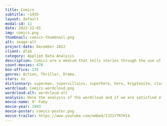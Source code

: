 ```yaml
---
title: Comics
subtitle: ~1935-
layout: default
modal-id: 11
date: 2022-12-01
img: comics.png
thumbnail: comics-thumbnail.png
alt: image-alt
project-date: December 2022
client: dlab
category: Applied Data Analysis
description: Comics are a medium that tells stories through the use of sequential art, often in the form of panels containing illustrations and text. Comics have a long history dating back to the late 1800s, and have evolved over the years to include a variety of genres such as action, adventure, romance, and comedy. Comics are often serialized, with each issue building upon the events of previous issues to create a larger narrative. They can be published in a variety of formats, including physical comic books, graphic novels, and online webcomics. Comics have had a significant impact on popular culture, with many iconic characters and storylines being adapted into films, television shows, and other media.
count-movies: 478
box-office: 135
genres: Action, Thriller, Drama.
stars: xx
dictionnary: superman, supervillains, superhero, hero, kryptonite, clark kent, gotham, warner bros, walt disney, mickey mouse, donald duck, technicolor, batman, super power, marvel, dc, wonder woman, thor, catwoman, batsuit, batmobile, shadow, dick tracy, flash gordon, teleportation, justice, super evil, cartoons, fight evil, masked, iron man.
wordcloud: Comics-wordcloud.png
wordcloud-alt: wordcloud-alt
analysis: Here the analysis of the wordcloud and if we are satisfied of the classification.
movie-name: O' Faby
movie-year: 1993
movie-poster: comics-poster.png
movie-trailer: https://www.youtube.com/embed/IJZ1Y7R7H14
---
```

